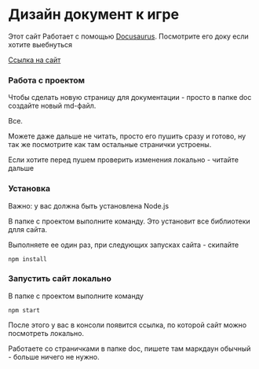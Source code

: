 # Дизайн документ к игре

Этот сайт Работает с помощью [Docusaurus](https://docusaurus.io/). Посмотрите его доку если хотите выебнуться

[Ссылка на сайт](https://iloveplant18.github.io/game-doc/)

### Работа с проектом

Чтобы сделать новую страницу для документации - просто в папке doc создайте новый md-файл. 

Все.

Можете даже дальше не читать, просто его пушить сразу и готово, ну так же посмотрите как там остальные странички устроены. 

Если хотите перед пушем проверить изменения локально - читайте дальше

### Установка

Важно: у вас должна быть установлена Node.js

В папке с проектом выполните команду. Это установит все библиотеки длля сайта. 

Выполняете ее один раз, при следующих запусках сайта - скипайте

```
npm install
```

### Запустить сайт локально

В папке с проектом выполните команду

```
npm start
```

После этого у вас в консоли появится ссылка, по которой сайт можно посмотреть локально. 

Работаете со страничками в папке doс, пишете там маркдаун обычный - больше ничего не нужно.